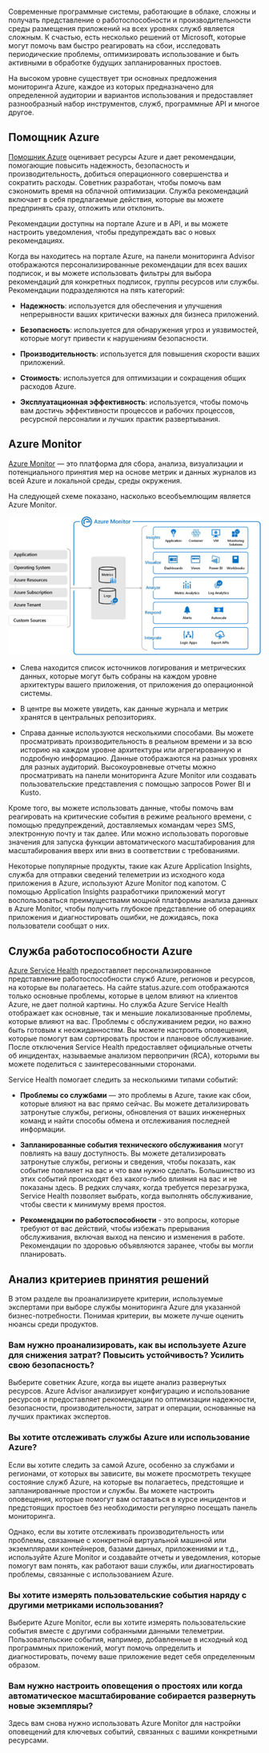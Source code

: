 Современные программные системы, работающие в облаке, сложны и получать представление о работоспособности и производительности среды размещения приложений на всех уровнях служб является сложным. К счастью, есть несколько решений от Microsoft, которые могут помочь вам быстро реагировать на сбои, исследовать периодические проблемы, оптимизировать использование и быть активными в обработке будущих запланированных простоев.

На высоком уровне существует три основных предложения мониторинга Azure, каждое из которых предназначено для определенной аудитории и вариантов использования и предоставляет разнообразный набор инструментов, служб, программные API и многое другое. 

## Помощник Azure

[Помощник Azure](https://azure.microsoft.com/services/advisor/?azure-portal=true) оценивает ресурсы Azure и дает рекомендации, помогающие повысить надежность, безопасность и производительность, добиться операционного совершенства и сократить расходы. Советник разработан, чтобы помочь вам сэкономить время на облачной оптимизации. Служба рекомендаций включает в себя предлагаемые действия, которые вы можете предпринять сразу, отложить или отклонить.

Рекомендации доступны на портале Azure и в API, и вы можете настроить уведомления, чтобы предупреждать вас о новых рекомендациях. 

Когда вы находитесь на портале Azure, на панели мониторинга Advisor отображаются персонализированные рекомендации для всех ваших подписок, и вы можете использовать фильтры для выбора рекомендаций для конкретных подписок, группы ресурсов или службы. Рекомендации подразделяются на пять категорий:

- **Надежность**: используется для обеспечения и улучшения непрерывности ваших критически важных для бизнеса приложений.

- **Безопасность**: используется для обнаружения угроз и уязвимостей, которые могут привести к нарушениям безопасности. 

- **Производительность**: используется для повышения скорости ваших приложений.

- **Стоимость**: используется для оптимизации и сокращения общих расходов Azure.

- **Эксплуатационная эффективность**: используется, чтобы помочь вам достичь эффективности процессов и рабочих процессов, ресурсной персоналии и лучших практик развертывания. 

## Azure Monitor

[Azure Monitor](https://azure.microsoft.com/services/monitor/?azure-portal=true) — это платформа для сбора, анализа, визуализации и потенциального принятия мер на основе метрик и данных журналов из всей Azure и локальной среды, среды окружения.

На следующей схеме показано, насколько всеобъемлющим является Azure Monitor. 
 
![Azure Monitor](./assets/01.png)

- Слева находится список источников логирования и метрических данных, которые могут быть собраны на каждом уровне архитектуры вашего приложения, от приложения до операционной системы.

- В центре вы можете увидеть, как данные журнала и метрик хранятся в центральных репозиториях.

- Справа данные используются несколькими способами. Вы можете просматривать производительность в реальном времени и за всю историю на каждом уровне архитектуры или агрегированную и подробную информацию. Данные отображаются на разных уровнях для разных аудиторий. Высокоуровневые отчеты можно просматривать на панели мониторинга Azure Monitor или создавать пользовательские представления с помощью запросов Power BI и Kusto. 

Кроме того, вы можете использовать данные, чтобы помочь вам реагировать на критические события в режиме реального времени, с помощью предупреждений, доставляемых командам через SMS, электронную почту и так далее. Или можно использовать пороговые значения для запуска функции автоматического масштабирования для масштабирования вверх или вниз в соответствии с требованиями. 

Некоторые популярные продукты, такие как Azure Application Insights, служба для отправки сведений телеметрии из исходного кода приложения в Azure, используют Azure Monitor под капотом. С помощью Application Insights разработчики приложений могут воспользоваться преимуществами мощной платформы анализа данных в Azure Monitor, чтобы получить глубокое представление об операциях приложения и диагностировать ошибки, не дожидаясь, пока пользователи сообщат о них.

## Служба работоспособности Azure

[Azure Service Health](https://azure.microsoft.com/features/service-health/?azure-portal=true) предоставляет персонализированное представление работоспособности служб Azure, регионов и ресурсов, на которые вы полагаетесь. На сайте status.azure.com отображаются только основные проблемы, которые в целом влияют на клиентов Azure, не дает полной картины. Но служба Azure Service Health отображает как основные, так и меньшие локализованные проблемы, которые влияют на вас. Проблемы с обслуживанием редки, но важно быть готовым к неожиданностям. Вы можете настроить оповещения, которые помогут вам сортировать простои и плановое обслуживание. После отключения Service Health предоставляет официальные отчеты об инцидентах, называемые анализом первопричин (RCA), которыми вы можете поделиться с заинтересованными сторонами.

Service Health помогает следить за несколькими типами событий: 

- **Проблемы со службами** — это проблемы в Azure, такие как сбои, которые влияют на вас прямо сейчас. Вы можете детализировать затронутые службы, регионы, обновления от ваших инженерных команд и найти способы обмена и отслеживания последней информации. 

- **Запланированные события технического обслуживания** могут повлиять на вашу доступность. Вы можете детализировать затронутые службы, регионы и сведения, чтобы показать, как событие повлияет на вас и что вам нужно сделать. Большинство из этих событий происходят без какого-либо влияния на вас и не показаны здесь. В редких случаях, когда требуется перезагрузка, Service Health позволяет выбрать, когда выполнять обслуживание, чтобы свести к минимуму время простоя. 

- **Рекомендации по работоспособности** - это вопросы, которые требуют от вас действий, чтобы избежать прерывания обслуживания, включая выход на пенсию и изменения в работе. Рекомендации по здоровью объявляются заранее, чтобы вы могли планировать.

## Анализ критериев принятия решений

В этом разделе вы проанализируете критерии, используемые экспертами при выборе службы мониторинга Azure для указанной бизнес-потребности. Понимая критерии, вы можете лучше оценить нюансы среди продуктов.

### Вам нужно проанализировать, как вы используете Azure для снижения затрат? Повысить устойчивость? Усилить свою безопасность?

Выберите советник Azure, когда вы ищете анализ развернутых ресурсов. Azure Advisor анализирует конфигурацию и использование ресурсов и предоставляет рекомендации по оптимизации надежности, безопасности, производительности, затрат и операции, основанные на лучших практиках экспертов.

### Вы хотите отслеживать службы Azure или использование Azure?

Если вы хотите следить за самой Azure, особенно за службами и регионами, от которых вы зависите, вы можете просмотреть текущее состояние служб Azure, на которые вы полагаетесь, предстоящие и запланированные простои и службы. Вы можете настроить оповещения, которые помогут вам оставаться в курсе инцидентов и предстоящих простоев без необходимости регулярно посещать панель мониторинга. 

Однако, если вы хотите отслеживать производительность или проблемы, связанные с конкретной виртуальной машиной или экземплярами контейнеров, базами данных, приложениями и т.д., используйте Azure Monitor и создавайте отчеты и уведомления, которые помогут вам понять, как работают ваши службы, или диагностировать проблемы, связанные с использованием Azure. 

### Вы хотите измерять пользовательские события наряду с другими метриками использования? 

Выберите Azure Monitor, если вы хотите измерять пользовательские события вместе с другими собранными данными телеметрии. Пользовательские события, например, добавленные в исходный код программных приложений, могут помочь определить и диагностировать, почему ваше приложение ведет себя определенным образом.

### Вам нужно настроить оповещения о простоях или когда автоматическое масштабирование собирается развернуть новые экземпляры?

Здесь вам снова нужно использовать Azure Monitor для настройки оповещений для ключевых событий, связанных с вашими конкретными ресурсами. 

